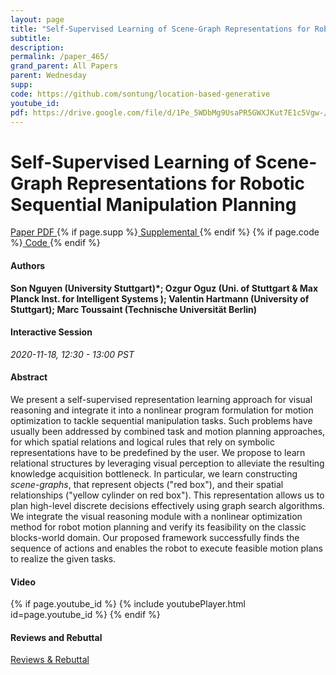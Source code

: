 ```yaml
---
layout: page
title: "Self-Supervised Learning of Scene-Graph Representations for Robotic Sequential Manipulation Planning"
subtitle: 
description:
permalink: /paper_465/
grand_parent: All Papers
parent: Wednesday
supp: 
code: https://github.com/sontung/location-based-generative
youtube_id: 
pdf: https://drive.google.com/file/d/1Pe_5WDbMg9UsaPR5GWXJKut7E1c5Vgw-/view
---
```


# Self-Supervised Learning of Scene-Graph Representations for Robotic Sequential Manipulation Planning

<a href="https://drive.google.com/file/d/1Pe_5WDbMg9UsaPR5GWXJKut7E1c5Vgw-/view" target="_blank" rel="noopener noreferrer" class="btn btn-blue"><i class="fa fa-file-text-o" aria-hidden="true"></i> Paper PDF </a> {% if page.supp %}<a href="" target="_blank" rel="noopener noreferrer" class="btn btn-green"><i class="fa fa-file-text-o" aria-hidden="true"></i> Supplemental </a>{% endif %} {% if page.code %}<a href="https://github.com/sontung/location-based-generative" target="_blank" rel="noopener noreferrer" class="btn"><i class="fa fa-github" aria-hidden="true"></i> Code </a>{% endif %} 

#### Authors
**Son Nguyen (University Stuttgart)*; Ozgur Oguz (Uni. of Stuttgart & Max Planck Inst. for Intelligent Systems ); Valentin Hartmann (University of Stuttgart); Marc Toussaint (Technische Universität Berlin)**

#### Interactive Session
*2020-11-18, 12:30 - 13:00 PST* 

#### Abstract
We present a self-supervised representation learning approach for visual reasoning and integrate it into a nonlinear program formulation for motion optimization to tackle sequential manipulation tasks. Such problems have usually been addressed by combined task and motion planning approaches, for which spatial relations and logical rules that rely on symbolic representations have to be predefined by the user. We propose to learn relational structures by leveraging visual perception to alleviate the resulting knowledge acquisition bottleneck. In particular, we learn constructing <em>scene-graphs</em>, that represent objects ("red box"), and their spatial relationships ("yellow cylinder on red box"). This representation allows us to plan high-level discrete decisions effectively using graph search algorithms. We integrate the visual reasoning module with a nonlinear optimization method for robot motion planning and verify its feasibility on the classic blocks-world domain. Our proposed framework successfully finds the sequence of actions and enables the robot to execute feasible motion plans to realize the given tasks.  


#### Video
{% if page.youtube_id %}
{% include youtubePlayer.html id=page.youtube_id %}
{% endif %}

#### Reviews and Rebuttal
<a href="https://drive.google.com/file/d/1qCWFQ2LvUl4-FaTGOFaWwFm4FOs-L1SZ/view" target="_blank" rel="noopener noreferrer" class="btn btn-purple"><i class="fa fa-pencil-square-o" aria-hidden="true"></i> Reviews & Rebuttal </a>

